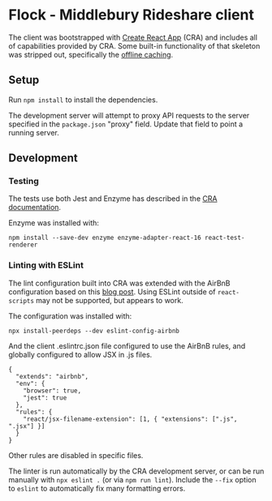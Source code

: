 # Flock - Middlebury Rideshare client

The client was bootstrapped with [Create React App](https://github.com/facebookincubator/create-react-app) (CRA) and includes all of capabilities provided by CRA. Some built-in functionality of that skeleton was stripped out, specifically the [offline caching](https://github.com/facebook/create-react-app/blob/master/packages/react-scripts/template/README.md#making-a-progressive-web-app).

## Setup

Run `npm install` to install the dependencies.

The development server will attempt to proxy API requests to the server specified in the `package.json` "proxy" field. Update that field to point a running server.

## Development

### Testing

The tests use both Jest and Enzyme has described in the [CRA documentation](https://github.com/facebookincubator/create-react-app/blob/master/packages/react-scripts/template/README.md#running-tests).

Enzyme was installed with:

```
npm install --save-dev enzyme enzyme-adapter-react-16 react-test-renderer
```

### Linting with ESLint

The lint configuration built into CRA was extended with the AirBnB configuration based on this [blog post](https://groundberry.github.io/development/2017/06/11/create-react-app-linting-all-the-things.html). Using ESLint outside of `react-scripts` may not be supported, but appears to work.

The configuration was installed with:

```
npx install-peerdeps --dev eslint-config-airbnb
```

And the client .eslintrc.json file configured to use the AirBnB rules, and globally configured to allow JSX in .js files.

```
{
  "extends": "airbnb",
  "env": {
    "browser": true,
    "jest": true
  },
  "rules": {
    "react/jsx-filename-extension": [1, { "extensions": [".js", ".jsx"] }]
  }
}
```

Other rules are disabled in specific files.

The linter is run automatically by the CRA development server, or can be run manually with `npx eslint .` (or via `npm run lint`). Include the `--fix` option to `eslint` to automatically fix many formatting errors.
